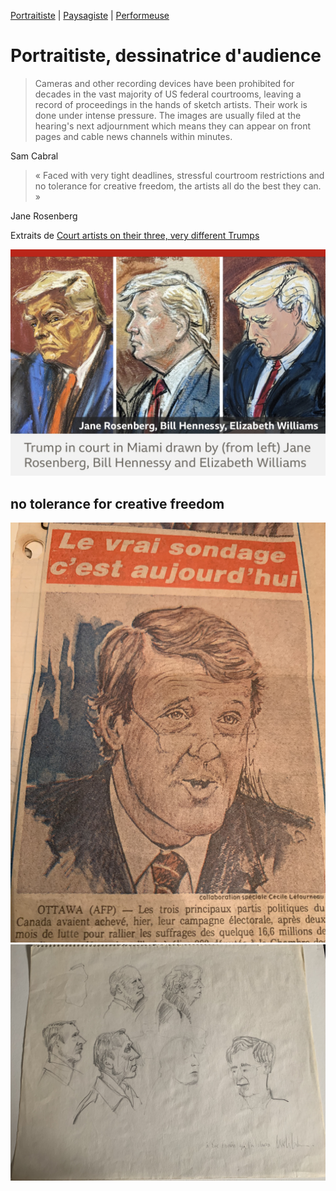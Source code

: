[Portraitiste](un.md) | [Paysagiste](deux.md) | [Performeuse](trois.md)


# Portraitiste, dessinatrice d'audience
> Cameras and other recording devices have been prohibited for decades in the vast majority of US federal courtrooms, leaving a record of proceedings in the hands of sketch artists. Their work is done under intense pressure. The images are usually filed at the hearing's next adjournment which means they can appear on front pages and cable news channels within minutes.

Sam Cabral

> « Faced with very tight deadlines, stressful courtroom restrictions and
no tolerance for creative freedom, the artists all do the best they can. »

Jane Rosenberg

Extraits de [Court artists on their three, very different Trumps](https://www.bbc.co.uk/news/world-us-canada-65905926) 

![](medias/un/bbc-article.jpg)   


## no tolerance for creative freedom
![](medias/un/IMG_7617.jpeg)  
![](medias/un/IMG_E7593.jpeg)   
